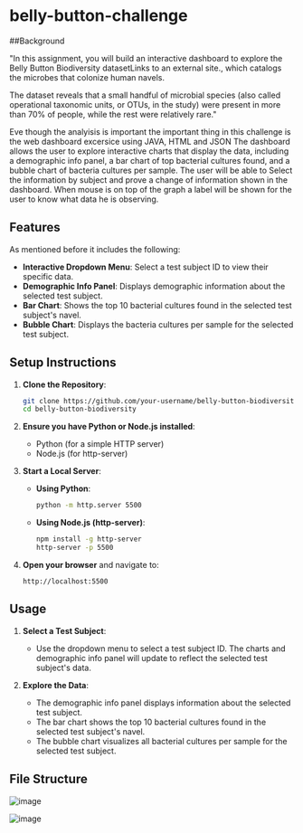 # belly-button-challenge

##Background


"In this assignment, you will build an interactive dashboard to explore the Belly Button Biodiversity datasetLinks to an external site., which catalogs the microbes that colonize human navels.

The dataset reveals that a small handful of microbial species (also called operational taxonomic units, or OTUs, in the study) were present in more than 70% of people, while the rest were relatively rare."

Eve though the analyisis is important the important thing in this challenge is the web dashboard excersice using JAVA, HTML and JSON
The dashboard allows the user to explore interactive charts that display the data, including a demographic info panel, a bar chart of top bacterial cultures found, and a bubble chart of bacteria cultures per sample.
The user will be able to Select the information by subject and prove a change of information shown in the dashboard. 
When mouse is on top of the graph a label will be shown for the user to know what data he is observing. 

## Features
As mentioned before it includes the following:
- **Interactive Dropdown Menu**: Select a test subject ID to view their specific data.
- **Demographic Info Panel**: Displays demographic information about the selected test subject.
- **Bar Chart**: Shows the top 10 bacterial cultures found in the selected test subject's navel.
- **Bubble Chart**: Displays the bacteria cultures per sample for the selected test subject.

## Setup Instructions

1. **Clone the Repository**:
    ```bash
    git clone https://github.com/your-username/belly-button-biodiversity.git
    cd belly-button-biodiversity
    ```

2. **Ensure you have Python or Node.js installed**:
    - Python (for a simple HTTP server)
    - Node.js (for http-server)

3. **Start a Local Server**:

    - **Using Python**:
        ```bash
        python -m http.server 5500
        ```

    - **Using Node.js (http-server)**:
        ```bash
        npm install -g http-server
        http-server -p 5500
        ```

4. **Open your browser** and navigate to:
    ```
    http://localhost:5500
    ```

## Usage

1. **Select a Test Subject**:
    - Use the dropdown menu to select a test subject ID. The charts and demographic info panel will update to reflect the selected test subject's data.

2. **Explore the Data**:
    - The demographic info panel displays information about the selected test subject.
    - The bar chart shows the top 10 bacterial cultures found in the selected test subject's navel.
    - The bubble chart visualizes all bacterial cultures per sample for the selected test subject.

## File Structure


![image](https://github.com/jrobertofg/belly-button-challenge/assets/27827806/24381514-2984-4378-878e-5648fcb9528a)

![image](https://github.com/jrobertofg/belly-button-challenge/assets/27827806/4df42472-173e-43fa-b6ac-39a377bfc2a4)


